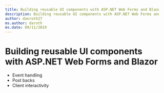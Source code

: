 ```yaml
---
title: Building reusable UI components with ASP.NET Web Forms and Blazor
description: Building reusable UI components with ASP.NET Web Forms and Blazor.
author: danroth27
ms.author: daroth
ms.date: 09/11/2019
---
```


# Building reusable UI components with ASP.NET Web Forms and Blazor

- Event handling
- Post backs
- Client interactivity